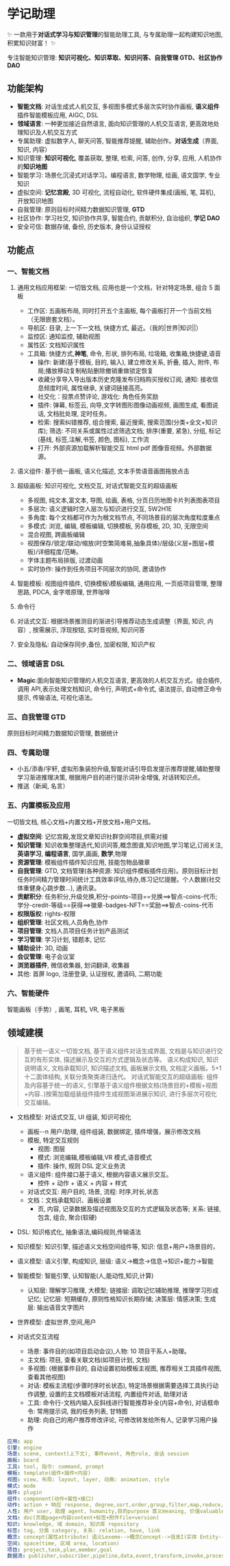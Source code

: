 # 学记助理

✨ 一款用于**对话式学习与知识管理**的智能助理工具, 与专属助理一起构建知识地图, 积累知识财富！ ✨

专注智能知识管理: **知识可视化、知识萃取、知识问答、自我管理 GTD、社区协作 DAO**

## 功能架构

- **智能文档**: 对话生成式人机交互, 多视图多模式多层次实时协作画板, **语义组件**插件智能模板应用, AIGC, DSL
- **领域语言**: 一种更加接近自然语言, 面向知识管理的人机交互语言, 更高效地处理知识及人机交互方式
- 专属助理: 虚拟数字人, 聊天问答, 智能推荐提醒, 辅助创作。**对话生成**（界面, 知识, 内容）
- 知识管理: **知识可视化**, 覆盖获取, 整理, 检索, 问答, 创作, 分享, 应用, 人机协作的**知识地图**
- 智能学习: 场景化沉浸式对话学习。编程语言, 数学物理, 绘画, 语文国学, 专业知识
- 虚拟空间: **记忆宫殿**, 3D 可视化, 流程自动化, 软件硬件集成(画板, 笔, 耳机), 开放知识地图
- 自我管理: 原则目标时间精力数据知识管理, **GTD**
- 社区协作: 学习社交, 知识协作共享, 智能合约, 贡献积分, 自治组织, **学记 DAO**
- 安全可信: 数据存储, 备份, 历史版本, 身份认证授权

## 功能点

### 一、智能文档

1. 通用文档应用框架: 一切皆文档, 应用也是一个文档，针对特定场景, 组合 5 面板
   - 工作区: 五画板布局, 同时打开五个主画板, 每个画板打开一个当前文档（无限嵌套文档）。
   - 导航区: 目录, 上一下一文档, 快捷方式, 最近。（我的|世界|知识||）
   - 监控区: 通知监控, 辅助视图
   - 属性区: 文档知识属性
   - 工具箱: 快捷方式,**神笔**, 命令, 形状, 排列布局, 垃圾箱, 收集箱,快捷键,语音
     - 操作: 新建(基于模板, 目的, 输入), 建立修改关系, 折叠, 插入, 附件, 布局;播放移动复制粘贴删除撤销重做锁定恢复
     - 收藏分享导入导出版本历史克隆发布归档购买授权订阅, 通知: 接收信息频度时间, 属性继承, 关键词链接高亮。
     - 社交化：投票点赞评论, 游戏化: 角色任务奖励
     - 插件: 弹幕, 标签云, 向导,文字转图形图像动画视频, 画图生成, 看图说话, 文档批处理, 定时任务。
     - 检索: 搜索纠错推荐, 组合搜索, 最近搜索, 搜索范围(分类+全文+知识库); 筛选: 不同关系或属性过滤筛选文档; 排序(重要, 紧急), 分组, 标记(基线, 标签,注解,书签, 颜色, 图标), 工作流
     - 打开: 外部资源加载解析智能交互 html pdf 图像音视频。外部数据源。

2. 语义组件: 基于统一画板, 语义化描述, 文本手势语音画图拖放点击
3. 超级画板: 知识可视化, 文档交互, 对话式智能交互的超级画板
   - 多视图, 纯文本,富文本, 导图, 绘画, 表格, 分页日历地图卡片列表图表项目
   - 多层次: 语义逻辑时空人层次与知识进行交互, 5W2H1E
   - 多角度: 每个文档都可作为为根文档节点, 不同场景目的层次角度粒度重点
   - 多模式: 浏览, 编辑, 模板编辑, 切换模板, 另存模板, 2D, 3D, 无限空间
   - 混合视图, 跨画板编辑
   - 视图保存/锁定/联动/缩放(时空繁简难易,抽象具体)/层级(义层+图层+模板)/详细程度/范畴。
   - 字体主题布局排版, 过渡动画
   - 实时协作: 操作到任务项目不同层次的协同, 邀请协作
4. 智能模板: 视图组件插件, 切换模板\模板编辑, 通用应用, 一页纸项目管理, 整理思路, PDCA, 金字塔原理, 世界咖啡
5. 命令行
6. 对话式交互: 根据场景推测目的渐进引导推荐动态生成调整（界面, 知识, 内容）, 按需展示, 浮现按钮, 实时音视频, 知识问答
7. 安全及隐私: 自动保存同步,备份, 加密权限, 知识产权

### 二、领域语言 DSL

- **Magic**:面向智能知识管理的人机交互语言, 更高效的人机交互方式。组合插件,调用 API,表示处理文档知识, 命令行, 声明式+命令式, 语法提示, 自动修正命令提示, 传输语法, 可视化语法。

### 三、自我管理 GTD

原则目标时间精力数据知识管理, 数据统计

### 四、专属助理

- 小五/添香/宇轩, 虚拟形象装扮升级,智能对话引导启发提示推荐提醒,辅助整理学习渐进推理决策, 根据用户目的进行提示词补全增强, 对话转知识点。
- 推送（新闻, 名言）

### 五、内置模板及应用

一切皆文档, 核心文档+内置文档+开放文档+用户文档。

- **虚拟空间**: 记忆宫殿,发现文章知识社群空间项目,供需对接
- **知识管理**: 知识收集整理迭代,知识问答,概念图谱,知识地图,学习笔记,订阅关注, **英语学习**, **编程语言**, 国学,画画, **数学**,物理
- **资源管理**: 模板组件插件知识应用, 技能包物品徽章
- **自我管理**: GTD, 文档管理(各种资源: 知识组件模板插件应用)。原则目标计划任务时间精力管理时间统计工具效率评估,待办,练习记忆提醒。个人数据(社交体重健身心跳步数...), 通讯录。
- **贡献积分**: 任务积分,升级兑换,积分-points-项目==兑换==>智点-coins-代币;学分-credit-等级==获得==>徽章-badges-NFT==奖励==>智点-coins-代币
- **权限版权**: rights-权限
- **组织管理**: 社区文档,人员角色,协作
- **项目管理**: 文档人员项目任务计划产品测试
- **学习管理**: 学习计划, 错题本, 记忆
- **辅助设计**: 3D, 动画
- **会议管理**: 电子会议室
- **浏览器插件**, 微信收集器, 划词翻译, 收集器
- 其他: 首屏 logo, 注册登录, 认证授权, 邀请码, 二期功能

### 六、智能硬件

智能画板（手势）, 画笔, 耳机, VR, 电子黑板

## 领域建模

> 基于统一语义一切皆文档, 基于语义组件对话生成界面, 文档是与知识进行交互的有形实体, 描述展示及交互的方式逻辑及状态等。
> 语义构成知识, 知识说明语义, 文档承载知识, 知识描述文档, 画板展示文档, 文档定义画板。5+1 十二面体结构, 关联分类聚类递归迭代。
> 对话式智能交互的超级画板: 组件及内容基于统一的语义, 引擎基于语义组件根据文档(场景目的+模板+视图+内容..)按需加载组装组件插件生成视图渐进展示知识, 进行多层次可视化交互编辑。

- 文档模型: 对话式交互, UI 组装, 知识可视化
  - 画板--n 用户/助理, 组件组装, 数据绑定, 插件增强，展示修改文档
  - 模板, 特定交互规则
    - 视图: 图层
    - 模式: 浏览编辑,模板编辑,VR 模式,语音模式
    - 插件: 操作, 规则 DSL 定义业务流
  - 语义组件: 组件接口基于语义, 根据内容语义展示交互。
    - 控件 + 动作 + 语义 + 内容 + 样式
  - 对话式交互: 用户目的, 场景, 流程: 时序,时长,状态
  - 文档：文档承载知识、画板设置
    - 页, 内容, 记录数据及描述视图及交互的方式逻辑及状态等; 关系: 链接, 包含, 组合, 聚合(软硬)
- DSL: 知识格式化, 抽象语法,编码规则,传输语法
- 知识模型: 知识引擎, 描述语义文档空间组件等, 知识: 信息+用户+场景目的，
- 语义模型: 语义引擎, 构成知识, 层级: 语义->概念->信息->知识+能力->智能
- 智能模型: 智能引擎, 认知智能(人,能动性,知识,计算)
  - 认知层: 理解学习推理, 大模型; 链接层: 调取记忆辅助推理, 推理学习形成记忆; 记忆层: 短期缓存, 原则性格知识长期存储; 决策层: 情感决策; 生成层: 输出语音文字图片
- 世界模型: 虚拟世界,空间,用户

- 对话式交互流程
  - 场景: 事件目的(如项目启动会议),人物: 10 项目干系人+助理。
  - 主文档: 项目, 查看关联文档(如项目计划, 文档)
  - 多视图: (根据事件目的, 自动设置初始模板主视图, 推荐相关工具插件视图, 查看其他视图)
  - 对话: 模板主流程(步骤时序时长状态), 特定场景根据需要选择工具执行动作调整, 设置的主文档模板对话流程, 内置组件对话, 助理对话
  - 工具: 命令行-文档内输入反斜线进行智能推荐补全(内容+命令), 对话框命令: 常用提示词, 我的任务列表, 甘特图
  - 助理: 向自己的用户推荐修改评论, 可修改转发给所有人, 记录学习用户操作

``` yaml  
应用: app
引擎: engine
场景: scene, context(上下文), 事件event, 角色role, 会话 session
画板: board
工具: tool, 指令: command, prompt
模板: template(组件+插件+内容)
视图: view, 布局: layout, layer, 动画: animation, style
模式: mode
插件: plugin
组件: component(动作+属性+接口)
动作: action + 响应 response, degree,sort,order,group,filter,map,reduce,root
人性: 用户 user, 助理 agent, humanity,目的purpose 意义meaning, 价值valuable, 轻重缓急难易,了解 熟练,层级level,sense 视,听,嗅,味,触五觉,rights,数量count-查看次数,修改次数,引用次数,复制次数, 积分 point
文档: doc(页面page+内容content+标签+附件file+version)
知识: knowledge, 域 domain, 知识库 repository
标签: tag, 分类 category, 关系: relation, have, link
概念: concept(属性attribute) 语义Lexeme-->概念Concept-->信息I(实体 Entity--关系 Relation--属性 Property--功能 Function--公理 Axiom)-->知识(人场景目的)+能力(能量)-->智能
空间: space(time, 区域 area, location)
项目: project,task,plan,member,goal
数据流: publisher,subscriber,pipeline,data,event,transform,invoke,processor
```
